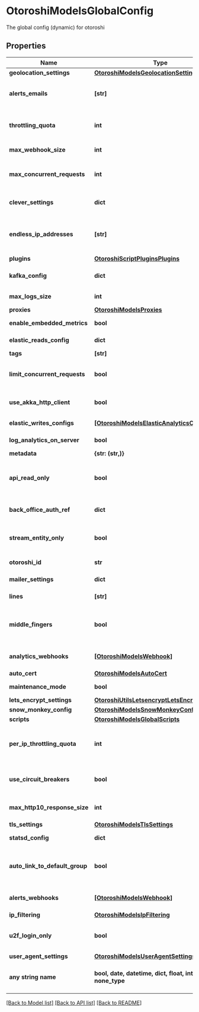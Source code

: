 # OtoroshiModelsGlobalConfig

The global config (dynamic) for otoroshi

## Properties
Name | Type | Description | Notes
------------ | ------------- | ------------- | -------------
**geolocation_settings** | [**OtoroshiModelsGeolocationSettings**](OtoroshiModelsGeolocationSettings.md) |  | [optional] 
**alerts_emails** | **[str]** | Email addresses that will receive all Otoroshi alert events | [optional] 
**throttling_quota** | **int** | Authorized number of calls per second globally, measured on 10 seconds | [optional] 
**max_webhook_size** | **int** | Max number of items in webhooks | [optional] 
**max_concurrent_requests** | **int** | The number of authorized request processed at the same time | [optional] 
**clever_settings** | **dict** | Optional CleverCloud configuration | [optional] 
**endless_ip_addresses** | **[str]** | IP addresses for which any request to Otoroshi will respond with 128 Gb of zeros | [optional] 
**plugins** | [**OtoroshiScriptPluginsPlugins**](OtoroshiScriptPluginsPlugins.md) |  | [optional] 
**kafka_config** | **dict** | Global kafka settings. deprecated | [optional] 
**max_logs_size** | **int** | Number of events kept locally | [optional] 
**proxies** | [**OtoroshiModelsProxies**](OtoroshiModelsProxies.md) |  | [optional] 
**enable_embedded_metrics** | **bool** | Enable embedded metrics | [optional] 
**elastic_reads_config** | **dict** | Config. for elastic reads | [optional] 
**tags** | **[str]** | Entity tags | [optional] 
**limit_concurrent_requests** | **bool** | If enabled, Otoroshi will reject new request if too much at the same time | [optional] 
**use_akka_http_client** | **bool** | Globally use akka http client for everything | [optional] 
**elastic_writes_configs** | [**[OtoroshiModelsElasticAnalyticsConfig]**](OtoroshiModelsElasticAnalyticsConfig.md) | Configs. for Elastic writes | [optional] 
**log_analytics_on_server** | **bool** | Log analytics event on the server | [optional] 
**metadata** | **{str: (str,)}** | Entity metadata | [optional] 
**api_read_only** | **bool** | If enabled, Admin API won&#39;t be able to write/update/delete entities | [optional] 
**back_office_auth_ref** | **dict** | Id of the auth module used for otoroshi-ui login | [optional] 
**stream_entity_only** | **bool** | HTTP will be streamed only. Doesn&#39;t work with old browsers | [optional] 
**otoroshi_id** | **str** | Unique id for this otoroshi instance | [optional] 
**mailer_settings** | **dict** | Optional mailer configuration | [optional] 
**lines** | **[str]** | Possibles lines for Otoroshi | [optional] 
**middle_fingers** | **bool** | Use middle finger emoji as a response character for endless HTTP responses | [optional] 
**analytics_webhooks** | [**[OtoroshiModelsWebhook]**](OtoroshiModelsWebhook.md) | Webhook that will receive all internal Otoroshi events | [optional] 
**auto_cert** | [**OtoroshiModelsAutoCert**](OtoroshiModelsAutoCert.md) |  | [optional] 
**maintenance_mode** | **bool** | Global maintenant mode | [optional] 
**lets_encrypt_settings** | [**OtoroshiUtilsLetsencryptLetsEncryptSettings**](OtoroshiUtilsLetsencryptLetsEncryptSettings.md) |  | [optional] 
**snow_monkey_config** | [**OtoroshiModelsSnowMonkeyConfig**](OtoroshiModelsSnowMonkeyConfig.md) |  | [optional] 
**scripts** | [**OtoroshiModelsGlobalScripts**](OtoroshiModelsGlobalScripts.md) |  | [optional] 
**per_ip_throttling_quota** | **int** | Authorized number of calls per second globally per IP address, measured on 10 seconds | [optional] 
**use_circuit_breakers** | **bool** | If enabled, services will be authorized to use circuit breakers | [optional] 
**max_http10_response_size** | **int** | The max size in bytes of an HTTP 1.0 response | [optional] 
**tls_settings** | [**OtoroshiModelsTlsSettings**](OtoroshiModelsTlsSettings.md) |  | [optional] 
**statsd_config** | **dict** | Statsd settings (agent connection) | [optional] 
**auto_link_to_default_group** | **bool** | If not defined, every new service descriptor will be added to the default group | [optional] 
**alerts_webhooks** | [**[OtoroshiModelsWebhook]**](OtoroshiModelsWebhook.md) | Webhook that will receive all Otoroshi alert events | [optional] 
**ip_filtering** | [**OtoroshiModelsIpFiltering**](OtoroshiModelsIpFiltering.md) |  | [optional] 
**u2f_login_only** | **bool** | If enabled, login to backoffice through Auth0 will be disabled | [optional] 
**user_agent_settings** | [**OtoroshiModelsUserAgentSettings**](OtoroshiModelsUserAgentSettings.md) |  | [optional] 
**any string name** | **bool, date, datetime, dict, float, int, list, str, none_type** | any string name can be used but the value must be the correct type | [optional]

[[Back to Model list]](../README.md#documentation-for-models) [[Back to API list]](../README.md#documentation-for-api-endpoints) [[Back to README]](../README.md)



